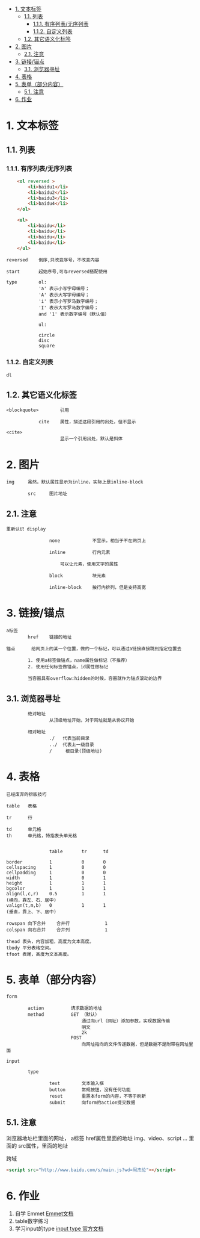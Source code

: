 <!-- TOC -->

- [1. 文本标签](#1-文本标签)
    - [1.1. 列表](#11-列表)
        - [1.1.1. 有序列表/无序列表](#111-有序列表无序列表)
        - [1.1.2. 自定义列表](#112-自定义列表)
    - [1.2. 其它语义化标签](#12-其它语义化标签)
- [2. 图片](#2-图片)
    - [2.1. 注意](#21-注意)
- [3. 链接/锚点](#3-链接锚点)
    - [3.1. 浏览器寻址](#31-浏览器寻址)
- [4. 表格](#4-表格)
- [5. 表单（部分内容）](#5-表单部分内容)
    - [5.1. 注意](#51-注意)
- [6. 作业](#6-作业)

<!-- /TOC -->
# 1. 文本标签
## 1.1. 列表
### 1.1.1. 有序列表/无序列表

```html
    <ol reversed >
        <li>baidu1</li>
        <li>baidu2</li>
        <li>baidu3</li>
        <li>baidu4</li>
    </ol>

    <ul>
        <li>baidu</li>
        <li>baidu</li>
        <li>baidu</li>
        <li>baidu</li>
    </ul>
```

    reversed    倒序,只改变序号，不改变内容

    start       起始序号,可与reversed搭配使用

    type        ol:
                'a' 表示小写字母编号；
                'A' 表示大写字母编号；
                'i' 表示小写罗马数字编号；
                'I' 表示大写罗马数字编号；
                and '1' 表示数字编号（默认值）

                ul:

                circle
                disc
                square

### 1.1.2. 自定义列表

    dl

## 1.2. 其它语义化标签

    <blockquote>        引用

                cite    属性，描述这段引用的出处，但不显示

    <cite>
                        显示一个引用出处，默认是斜体

# 2. 图片

    img     虽然，默认属性显示为inline，实际上是inline-block

            src     图片地址


## 2.1. 注意

    重新认识 display

                    none            不显示，相当于不在网页上
                    
                    inline          行内元素

                        可以让元素，使用文字的属性
                        
                    block           块元素

                    inline-block    按行内排列，但是支持高宽

# 3. 链接/锚点

    a标签
            href    链接的地址

    锚点      给网页上的某一个位置，做的一个标记，可以通过a链接直接跳到指定位置去

            1. 使用a标签做锚点，name属性做标记（不推荐）
            2. 使用任何标签做锚点，id属性做标记

            当容器具有overflow:hidden的时候，容器就作为锚点滚动的边界

## 3.1. 浏览器寻址

            绝对地址
                    从顶级地址开始，对于网址就是从协议开始

            相对地址
                    ./   代表当前目录
                    ../  代表上一级目录
                    /     根目录(顶级地址)

# 4. 表格

    已经废弃的排版技巧

    table   表格

    tr      行

    td      单元格
    th      单元格，特指表头单元格


                    table       tr      td

    border          1           0       0
    cellspacing     1           0       0
    cellpadding     1           0       0
    width           1           0       1 
    height          1           1       1
    bgcolor         1           1       1
    align(l,c,r)    0.5         1       1
    (横向，靠左、右、居中)
    valign(t,m,b)   0           1       1
    (垂直，靠上、下、居中)

    rowspan 向下合并    合并行             1
    colspan 向右合并    合并列             1

    thead 表头，内容加粗，高度为文本高度。
    tbody 平分表格空间。
    tfoot 表尾，高度为文本高度。

# 5. 表单（部分内容）

    form
    
            action          请求数据的地址
            method          GET （默认） 
                                通过向url（网址）添加参数，实现数据传输
                                明文
                                2k
                            POST  
                                向网址指向的文件传递数据，但是数据不是附带在网址里面
    
    input

            type

                    text        文本输入框
                    button      常规按钮，没有任何功能
                    reset       重置本form的内容，不等于刷新
                    submit      向form的action提交数据

## 5.1. 注意

浏览器地址栏里面的网址，
a标签 href属性里面的地址
img、video、script ... 里面的 src属性，里面的地址

跨域
```html
<script src="http://www.baidu.com/s/main.js?wd=周杰伦"></script>
```


# 6. 作业

1. 自学 Emmet [Emmet文档](http://www.w3cplus.com/tools/emmet-cheat-sheet.html)
2. table数字练习
3. 学习input的type [input type 官方文档](https://developer.mozilla.org/zh-CN/docs/Web/HTML/El)